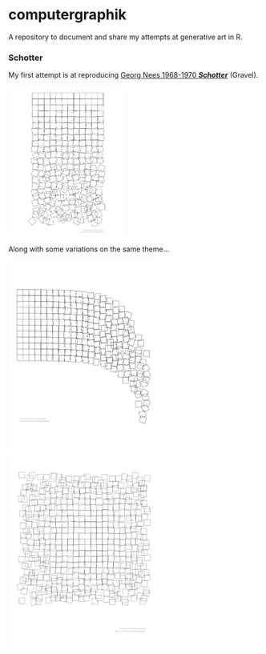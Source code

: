
<!-- README.md is generated from README.Rmd. Please edit that file -->

# computergraphik

A repository to document and share my attempts at generative art in R.

### Schotter

My first attempt is at reproducing [Georg Nees 1968-1970
***Schotter***](https://collections.vam.ac.uk/item/O221321/schotter-print-nees-georg/)
(Gravel).

<img src="gravel/original/out/gravel.png" height="300"/>

Along with some variations on the same theme…

<img src="gravel/variations/out/gravel-a.png" width="300"/><img src="gravel/variations/out/gravel-b.png" width="300"/>
